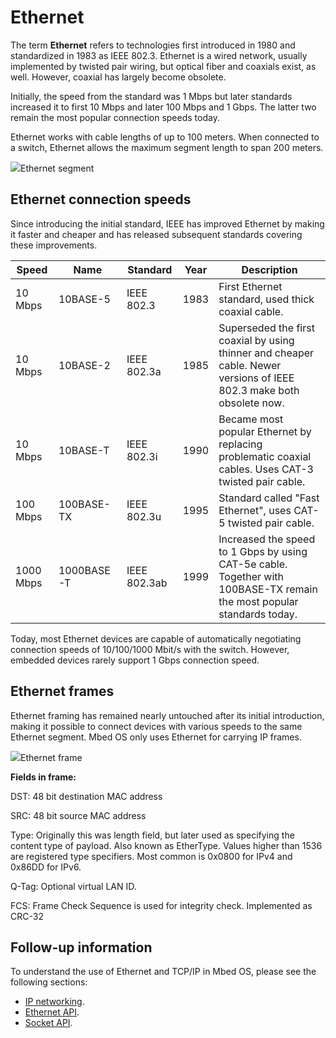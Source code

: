 <h1 id="ethernet-technology">Ethernet</h1>

The term **Ethernet** refers to technologies first introduced in 1980 and standardized in 1983 as IEEE 802.3. Ethernet is a wired network, usually implemented by twisted pair wiring, but optical fiber and coaxials exist, as well. However, coaxial has largely become obsolete.

Initially, the speed from the standard was 1 Mbps but later standards increased it to first 10 Mbps and later 100 Mbps and 1 Gbps. The latter two remain the most popular connection speeds today.

Ethernet works with cable lengths of up to 100 meters. When connected to a switch, Ethernet allows the maximum segment length to span 200 meters.

<span class="images">![](https://s3-us-west-2.amazonaws.com/mbed-os-docs-images/ethernet-segment.png)<span>Ethernet segment</span></span>

## Ethernet connection speeds

Since introducing the initial standard, IEEE has improved Ethernet by making it faster and cheaper and has released subsequent standards covering these improvements.

| Speed     | Name       | Standard     | Year | Description |
|-----------|------------|--------------|------|-------------|
| 10 Mbps   | 10BASE-5   | IEEE 802.3   | 1983 | First Ethernet standard, used thick coaxial cable. |
| 10 Mbps   | 10BASE-2   | IEEE 802.3a  | 1985 | Superseded the first coaxial by using thinner and cheaper cable. Newer versions of IEEE 802.3 make both obsolete now. |
| 10 Mbps   | 10BASE-T   | IEEE 802.3i  | 1990 | Became most popular Ethernet by replacing problematic coaxial cables. Uses CAT-3 twisted pair cable. |
| 100 Mbps  | 100BASE-TX | IEEE 802.3u  | 1995 | Standard called "Fast Ethernet", uses CAT-5 twisted pair cable. |
| 1000 Mbps | 1000BASE-T | IEEE 802.3ab | 1999 | Increased the speed to 1 Gbps by using CAT-5e cable. Together with 100BASE-TX remain the most popular standards today. |

Today, most Ethernet devices are capable of automatically negotiating connection speeds of 10/100/1000 Mbit/s with the switch. However, embedded devices rarely support 1 Gbps connection speed.

## Ethernet frames

Ethernet framing has remained nearly untouched after its initial introduction, making it possible to connect devices with various speeds to the same Ethernet segment. Mbed OS only uses Ethernet for carrying IP frames.

<span class="images">![](https://s3-us-west-2.amazonaws.com/mbed-os-docs-images/ethernet-frame.png)<span>Ethernet frame</span></span>

**Fields in frame:**

DST: 48 bit destination MAC address

SRC: 48 bit source MAC address

Type: Originally this was length field, but later used as specifying the content type of payload. Also known as EtherType.
    Values higher than 1536 are registered type specifiers. Most common is 0x0800 for IPv4 and 0x86DD for IPv6.

Q-Tag: Optional virtual LAN ID.

FCS: Frame Check Sequence is used for integrity check. Implemented as CRC-32

## Follow-up information

To understand the use of Ethernet and TCP/IP in Mbed OS, please see the following sections:

- [IP networking](ip-networking.html).
- [Ethernet API](../apis/ethernet.html).
- [Socket API](../apis/socket.html).
